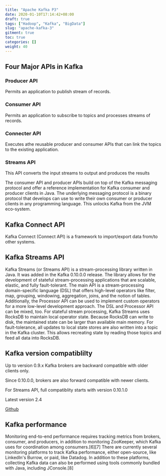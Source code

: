 ```yaml
---
title: "Apache Kafka P3"
date: 2020-01-10T17:14:42+08:00
draft: true
tags: ["Hadoop", "Kafka", "BigData"]
slug: "apache-kafka-3"
gitment: true
toc: true
categories: []
weight: 40
---
```


## Four Major APIs in Kafka

### Producer API

Permits an application to publish stream of records.

### Consumer API

Permits an application to subscribe to topics and processes streams of records.

### Connecter API

Executes athe reusable producer and consumer APIs that can link the topics to the existing application.

### Streams API

This API converts the input streams to output and produces the results

The consumer API and producer APIs build on top of the Kafka messaging protocol and offer a reference implementation for Kafka consumer and producer clients in Java. The underlying messaging protocol is a binary protocol that develops can use to write their own consumer or producer clients in any programming language. This unlocks Kafka from the JVM eco-system.

## Kafka Connect API

Kafka Connect (Connect API) is a framework to import/export data from/to other systems.

## Kafka Streams API

Kafka Streams (or Streams API) is a stream-processing library written in Java. It was added in the Kafka 0.10.0.0 release. The library allows for the development of stateful stream-processing applications that are scalable, elastic, and fully fault-tolerant. The main API is a stream-processing domain-specific language (DSL) that offers high-level operators like filter, map, grouping, windowing, aggregation, joins, and the notion of tables. Additionally, the Processor API can be used to implement custom operators for a more low-level development approach. The DSL and Processor API can be mixed, too. For stateful stream processing, Kafka Streams uses RocksDB to maintain local operator state. Because RocksDB can write to disk, the maintained state can be larger than available main memory. For fault-tolerance, all updates to local state stores are also written into a topic in the Kafka cluster. This allows recreating state by reading those topics and feed all data into RocksDB.

## Kafka version compatiblilty

Up to version 0.9.x Kafka brokers are backward compatible with older clients only.

Since 0.10.0.0, brokers are also forward compatible with newer clients.

For Streams API, full compatiblity starts with version 0.10.1.0

Latest version 2.4

[Github](https://github.com/apache/kafka)

## Kafka performance

Monitoring end-to-end performance requires tracking metrics from brokers, consumer, and producers, in addition to monitoring ZooKeeper, which Kafka uses for coordination among consumers.[6][7] There are currently several monitoring platforms to track Kafka performance, either open-source, like LinkedIn's Burrow, or paid, like Datadog. In addition to these platforms, collecting Kafka data can also be performed using tools commonly bundled with Java, including JConsole.[8]
